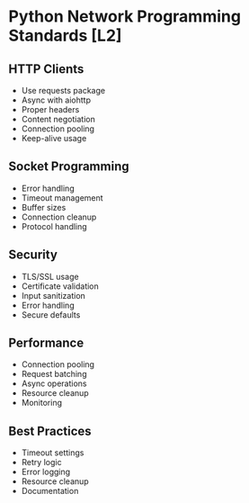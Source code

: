 # Python Network Programming Standards [L2]

## HTTP Clients
- Use requests package
- Async with aiohttp
- Proper headers
- Content negotiation
- Connection pooling
- Keep-alive usage

## Socket Programming
- Error handling
- Timeout management
- Buffer sizes
- Connection cleanup
- Protocol handling

## Security
- TLS/SSL usage
- Certificate validation
- Input sanitization
- Error handling
- Secure defaults

## Performance
- Connection pooling
- Request batching
- Async operations
- Resource cleanup
- Monitoring

## Best Practices
- Timeout settings
- Retry logic
- Error logging
- Resource cleanup
- Documentation